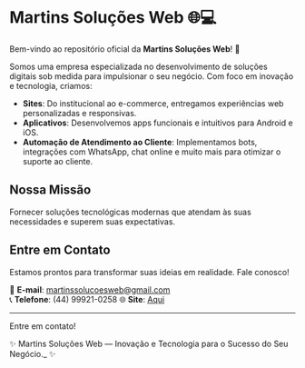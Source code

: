 # Martins Soluções Web 🌐💻  

Bem-vindo ao repositório oficial da **Martins Soluções Web**! 🚀  

Somos uma empresa especializada no desenvolvimento de soluções digitais sob medida para impulsionar o seu negócio. Com foco em inovação e tecnologia, criamos:  

- **Sites**: Do institucional ao e-commerce, entregamos experiências web personalizadas e responsivas.  
- **Aplicativos**: Desenvolvemos apps funcionais e intuitivos para Android e iOS.  
- **Automação de Atendimento ao Cliente**: Implementamos bots, integrações com WhatsApp, chat online e muito mais para otimizar o suporte ao cliente.  

## Nossa Missão  
Fornecer soluções tecnológicas modernas que atendam às suas necessidades e superem suas expectativas.  

## Entre em Contato  
Estamos prontos para transformar suas ideias em realidade. Fale conosco!  

📧 **E-mail**: martinssolucoesweb@gmail.com  
📞 **Telefone**: (44) 99921-0258 
🌐 **Site**: [Aqui](https://martinssolucoesweb.vercel.app/)  

---

Entre em contato!  

✨ Martins Soluções Web — Inovação e Tecnologia para o Sucesso do Seu Negócio._ ✨
